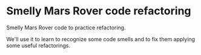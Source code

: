 Smelly Mars Rover code refactoring
=============================================

Smelly Mars Rover code to practice refactoring.

We'll use it to learn to recognize some code smells
and to fix them applying some useful refactorings.
